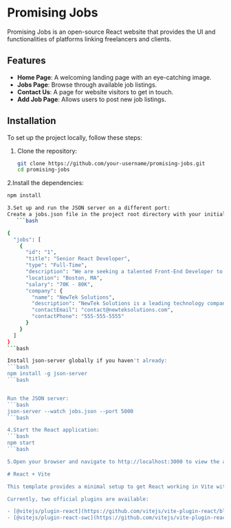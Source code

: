 
# Promising Jobs

Promising Jobs is an open-source React website that provides the UI and functionalities of platforms linking freelancers and clients.

## Features

- **Home Page**: A welcoming landing page with an eye-catching image.
- **Jobs Page**: Browse through available job listings.
- **Contact Us**: A page for website visitors to get in touch.
- **Add Job Page**: Allows users to post new job listings.

## Installation

To set up the project locally, follow these steps:

1. Clone the repository:

   ```bash
   git clone https://github.com/your-username/promising-jobs.git
   cd promising-jobs
2.Install the dependencies:
```bash
npm install

3.Set up and run the JSON server on a different port:
Create a jobs.json file in the project root directory with your initial data, for example:
   ```bash

{
  "jobs": [
    {
      "id": "1",
      "title": "Senior React Developer",
      "type": "Full-Time",
      "description": "We are seeking a talented Front-End Developer to join our team in Boston, MA. The ideal candidate will have strong skills in HTML, CSS, and JavaScript, with experience working with modern JavaScript frameworks such as React or Angular.",
      "location": "Boston, MA",
      "salary": "70K - 80K",
      "company": {
        "name": "NewTek Solutions",
        "description": "NewTek Solutions is a leading technology company specializing in web development and digital solutions. We pride ourselves on delivering high-quality products and services to our clients while fostering a collaborative and innovative work environment.",
        "contactEmail": "contact@newteksolutions.com",
        "contactPhone": "555-555-5555"
      }
    }
  ]
}
```bash

Install json-server globally if you haven't already:
```bash
npm install -g json-server
```bash


Run the JSON server:
```bash
json-server --watch jobs.json --port 5000
```bash

4.Start the React application:
```bash
npm start
```bash

5.Open your browser and navigate to http://localhost:3000 to view the application.

# React + Vite

This template provides a minimal setup to get React working in Vite with HMR and some ESLint rules.

Currently, two official plugins are available:

- [@vitejs/plugin-react](https://github.com/vitejs/vite-plugin-react/blob/main/packages/plugin-react/README.md) uses [Babel](https://babeljs.io/) for Fast Refresh
- [@vitejs/plugin-react-swc](https://github.com/vitejs/vite-plugin-react-swc) uses [SWC](https://swc.rs/) for Fast Refresh
